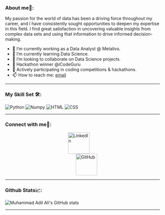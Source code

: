 ### About me🚀:

My passion for the world of data has been a driving force throughout my career, and I have consistently sought opportunities to deepen my expertise in this field. I find great satisfaction in uncovering valuable insights from complex data sets and using that information to drive informed decision-making.

- 🔭 I’m currently working as a Data Analyst @ Metalivs.
- 🌱 I’m currently learning Data Science.
- 👯 I’m looking to collaborate on Data Science projects.
- 🥉 Hackathon winner @iCodeGuru
- 🌱 Actively participating in coding competitions & hackathons.
- 📫 How to reach me: [email](muhamad.adil.ale@gmail.com)
- - -
### My Skill Set 🛠️:
<img src="https://www.vectorlogo.zone/logos/python/python-icon.svg" alt="Python">
<img src="https://www.vectorlogo.zone/logos/numpy/numpy-ar21.svg" alt="Numpy">
<img src="https://www.vectorlogo.zone/logos/w3_html5/w3_html5-icon.svg" alt="HTML">
<img src="https://www.vectorlogo.zone/logos/w3_css/w3_css-icon.svg" alt="CSS">


- - -
### Connect with me🤝:
<div style="display: flex; justify-content: center; align-items: center;">
    <a href="https://www.linkedin.com/in/m-adil-ali/">
        <img src="https://www.vectorlogo.zone/logos/linkedin/linkedin-icon.svg" alt="LinkedIn" style="width: 70px; height: 70px; padding-right: 25px;">
    </a>
</div>
<div style="display: flex; justify-content: center; align-items: center;">
    <a href="https://github.com/m-adil-ali/">
        <img src="https://www.vectorlogo.zone/logos/github/github-tile.svg" alt="GitHub" style="width: 70px; height: 70px; padding-left: 25px;">
    </a>
</div>


- - -

### Github Stats📈:
![Muhammad Adil Ali's GitHub stats](https://github-readme-stats.vercel.app/api?username=m-adil-ali&theme=dark&show_icons=true)
- - -

